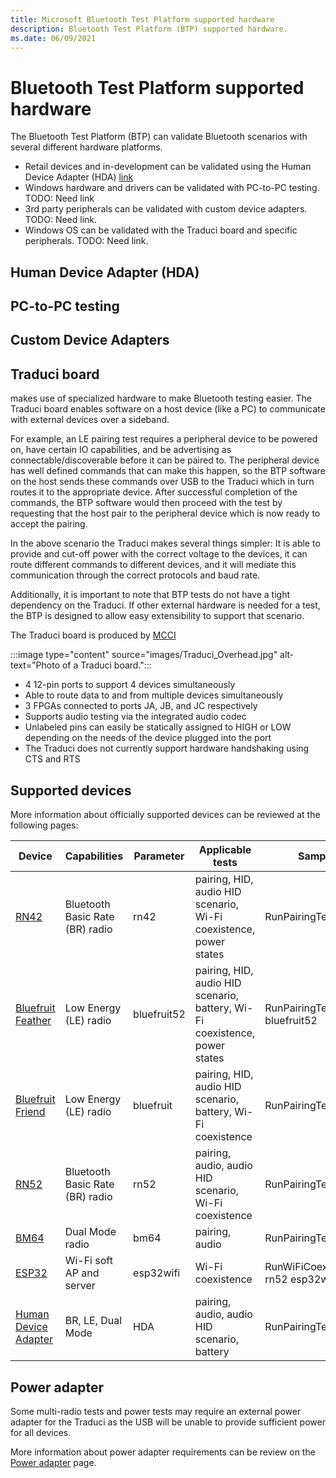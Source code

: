 ```yaml
---
title: Microsoft Bluetooth Test Platform supported hardware
description: Bluetooth Test Platform (BTP) supported hardware.
ms.date: 06/09/2021
---
```


# Bluetooth Test Platform supported hardware

The Bluetooth Test Platform (BTP) can validate Bluetooth scenarios with several different hardware platforms. 

* Retail devices and in-development can be validated using the Human Device Adapter (HDA) [link](https://docs.microsoft.com/en-us/windows-hardware/drivers/bluetooth/testing-btp-human-device-adapter)
* Windows hardware and drivers can be validated with PC-to-PC testing. TODO: Need link
* 3rd party peripherals can be validated with custom device adapters. TODO: Need link.
* Windows OS can be validated with the Traduci board and specific peripherals. TODO: Need link.

## Human Device Adapter (HDA)
## PC-to-PC testing
## Custom Device Adapters
## Traduci board
 makes use of specialized hardware to make Bluetooth testing easier. The Traduci board enables software on a host device (like a PC) to communicate with external devices over a sideband.

For example, an LE pairing test requires a peripheral device to be powered on, have certain IO capabilities, and be advertising as connectable/discoverable before it can be paired to. The peripheral device has well defined commands that can make this happen, so the BTP software on the host sends these commands over USB to the Traduci which in turn routes it to the appropriate device. After successful completion of the commands, the BTP software would then proceed with the test by requesting that the host pair to the peripheral device which is now ready to accept the pairing.

In the above scenario the Traduci makes several things simpler: It is able to provide and cut-off power with the correct voltage to the devices, it can route different commands to different devices, and it will mediate this communication through the correct protocols and baud rate.

Additionally, it is important to note that BTP tests do not have a tight dependency on the Traduci. If other external hardware is needed for a test, the BTP is designed to allow easy extensibility to support that scenario.



The Traduci board is produced by [MCCI](https://mcci.com/usb/dev-tools/model-2411/)

:::image type="content" source="images/Traduci_Overhead.jpg" alt-text="Photo of a Traduci board.":::

- 4 12-pin ports to support 4 devices simultaneously
- Able to route data to and from multiple devices simultaneously
- 3 FPGAs connected to ports JA, JB, and JC respectively
- Supports audio testing via the integrated audio codec
- Unlabeled pins can easily be statically assigned to HIGH or LOW depending on the needs of the device plugged into the port
- The Traduci does not currently support hardware handshaking using CTS and RTS

## Supported devices

More information about officially supported devices can be reviewed at the following pages:

| Device | Capabilities | Parameter | Applicable tests | Sample cmd line |
| --- | --- | --- | --- | --- |
| [RN42](testing-BTP-hw-rn42.md) | Bluetooth Basic Rate (BR) radio | rn42 | pairing, HID, audio HID scenario, Wi-Fi coexistence, power states | RunPairingTests.bat rn42 |
| [Bluefruit Feather](testing-BTP-hw-bluefruit-Feather.md) | Low Energy (LE) radio | bluefruit52 |  pairing, HID, audio HID scenario, battery, Wi-Fi coexistence, power states | RunPairingTests.bat bluefruit52 |
| [Bluefruit Friend](testing-BTP-hw-bluefruit-Friend.md) | Low Energy (LE) radio | bluefruit | pairing, HID, audio HID scenario, battery, Wi-Fi coexistence | RunPairingTests.bat bluefruit |
| [RN52](testing-BTP-hw-rn52.md) | Bluetooth Basic Rate (BR) radio | rn52 | pairing, audio, audio HID scenario, Wi-Fi coexistence | RunPairingTests.bat rn52 |
| [BM64](testing-BTP-hw-bm64.md) | Dual Mode radio | bm64 | pairing, audio | RunPairingTests.bat bm64 |
| [ESP32](testing-BTP-hw-esp32.md) | Wi-Fi soft AP and server | esp32wifi | Wi-Fi coexistence | RunWiFiCoexScenarioTests.bat rn52 esp32wifi |
| [Human Device Adapter](testing-BTP-human-device-adapter.md) | BR, LE, Dual Mode | HDA | pairing, audio, audio HID scenario, battery | RunPairingTests.bat HDA |

## Power adapter

Some multi-radio tests and power tests may require an external power adapter for the Traduci as the USB will be unable to provide sufficient power for all devices. 

More information about power adapter requirements can be review on the [Power adapter](testing-BTP-hw-power-adapter.md) page.
